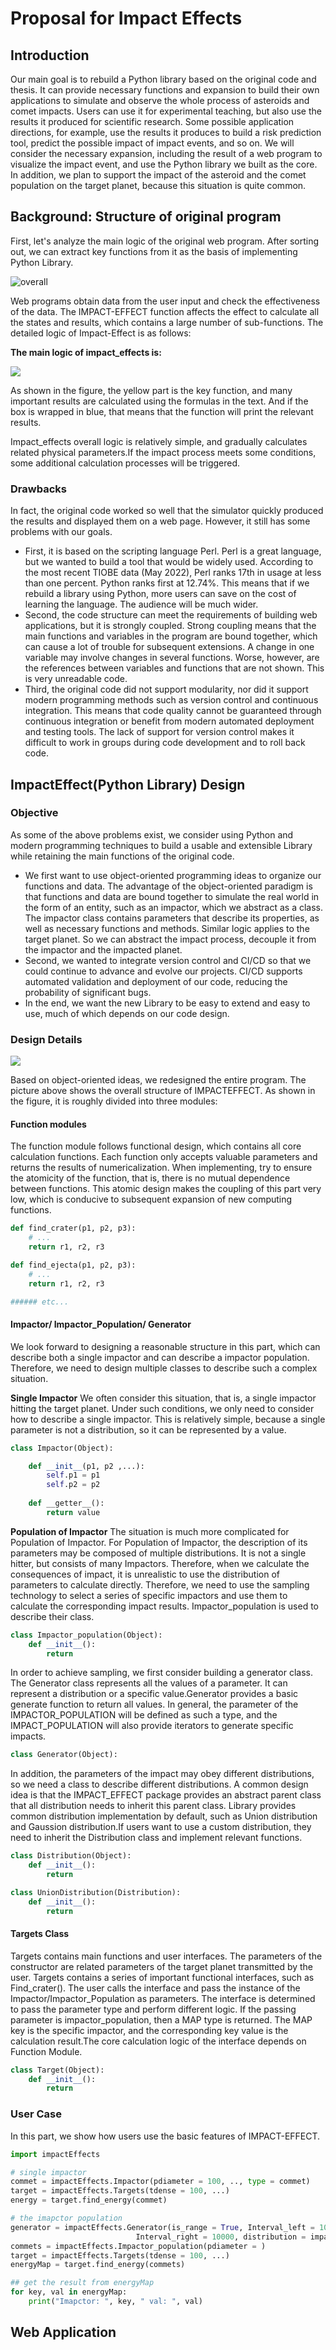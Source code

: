# Proposal for Impact Effects

## Introduction

Our main goal is to rebuild a Python library based on the original code and thesis. It can provide necessary functions and expansion to build their own applications to simulate and observe the whole process of asteroids and comet impacts. Users can use it for experimental teaching, but also use the results it produced for scientific research. Some possible application directions, for example, use the results it produces to build a risk prediction tool, predict the possible impact of impact events, and so on. We will consider the necessary expansion, including the result of a web program to visualize the impact event, and use the Python library we built as the core. In addition, we plan to support the impact of the asteroid and the comet population on the target planet, because this situation is quite common.

## Background: Structure of original program

First, let's analyze the main logic of the original web program. After sorting out, we can extract key functions from it as the basis of implementing Python Library.

![overall](../img/overall2.jpeg)

Web programs obtain data from the user input and check the effectiveness of the data. The IMPACT-EFFECT function affects the effect to calculate all the states and results, which contains a large number of sub-functions. The detailed logic of Impact-Effect is as follows:

**The main logic of impact_effects is:**

![](../img/Flowchart.jpg)

As shown in the figure, the yellow part is the key function, and many important results are calculated using the formulas in the text. And if the box is wrapped in blue, that means that the function will print the relevant results.

Impact_effects overall logic is relatively simple, and gradually calculates related physical parameters.If the impact process meets some conditions, some additional calculation processes will be triggered.

### Drawbacks

In fact, the original code worked so well that the simulator quickly produced the results and displayed them on a web page. However, it still has some problems with our goals. 
- First, it is based on the scripting language Perl. Perl is a great language, but we wanted to build a tool that would be widely used. According to the most recent TIOBE data (May 2022), Perl ranks 17th in usage at less than one percent. Python ranks first at 12.74\%. This means that if we rebuild a library using Python, more users can save on the cost of learning the language. The audience will be much wider.
-  Second, the code structure can meet the requirements of building web applications, but it is strongly coupled. Strong coupling means that the main functions and variables in the program are bound together, which can cause a lot of trouble for subsequent extensions. A change in one variable may involve changes in several functions. Worse, however, are the references between variables and functions that are not shown. This is very unreadable code. 
- Third, the original code did not support modularity, nor did it support modern programming methods such as version control and continuous integration. This means that code quality cannot be guaranteed through continuous integration or benefit from modern automated deployment and testing tools. The lack of support for version control makes it difficult to work in groups during code development and to roll back code.

## ImpactEffect(Python Library) Design

### Objective

As some of the above problems exist, we consider using Python and modern programming techniques to build a usable and extensible Library while retaining the main functions of the original code. 
- We first want to use object-oriented programming ideas to organize our functions and data. The advantage of the object-oriented paradigm is that functions and data are bound together to simulate the real world in the form of an entity, such as an impactor, which we abstract as a class. The impactor class contains parameters that describe its properties, as well as necessary functions and methods. Similar logic applies to the target planet. So we can abstract the impact process, decouple it from the impactor and the impacted planet. 
- Second, we wanted to integrate version control and CI/CD so that we could continue to advance and evolve our projects. CI/CD supports automated validation and deployment of our code, reducing the probability of significant bugs. 
- In the end, we want the new Library to be easy to extend and easy to use, much of which depends on our code design.

### Design Details

![](../img/pythonLibraryStructure.jpg)

Based on object-oriented ideas, we redesigned the entire program. The picture above shows the overall structure of IMPACTEFFECT. As shown in the figure, it is roughly divided into three modules:

#### Function modules
The function module follows functional design, which contains all core calculation functions. Each function only accepts valuable parameters and returns the results of numericalization. When implementing, try to ensure the atomicity of the function, that is, there is no mutual dependence between functions. This atomic design makes the coupling of this part very low, which is conducive to subsequent expansion of new computing functions.

```python
def find_crater(p1, p2, p3):
    # ...
    return r1, r2, r3

def find_ejecta(p1, p2, p3):
    # ...
    return r1, r2, r3

###### etc...

```

#### Impactor/ Impactor_Population/ Generator

We look forward to designing a reasonable structure in this part, which can describe both a single impactor and can describe a impactor population. Therefore, we need to design multiple classes to describe such a complex situation.

**Single Impactor**
We often consider this situation, that is, a single impactor hitting the target planet. Under such conditions, we only need to consider how to describe a single impactor. This is relatively simple, because a single parameter is not a distribution, so it can be represented by a value.
```python
class Impactor(Object):

    def __init__(p1, p2 ,...):
        self.p1 = p1
        self.p2 = p2
    
    def __getter__():
        return value
```

**Population of Impactor**
The situation is much more complicated for Population of Impactor. For Population of Impactor, the description of its parameters may be composed of multiple distributions. It is not a single hitter, but consists of many Impactors. Therefore, when we calculate the consequences of impact, it is unrealistic to use the distribution of parameters to calculate directly. Therefore, we need to use the sampling technology to select a series of specific impactors and use them to calculate the corresponding impact results. Impactor_population is used to describe their class.

```python
class Impactor_population(Object):
    def __init__():
        return

```

In order to achieve sampling, we first consider building a generator class. The Generator class represents all the values of a parameter. It can represent a distribution or a specific value.Generator provides a basic generate function to return all values. In general, the parameter of the IMPACTOR_POPULATION will be defined as such a type, and the IMPACT_POPULATION will also provide iterators to generate specific impacts.

```python
class Generator(Object):

```

In addition, the parameters of the impact may obey different distributions, so we need a class to describe different distributions. A common design idea is that the IMPACT_EFFECT package provides an abstract parent class that all distribution needs to inherit this parent class. Library provides common distribution implementation by default, such as Union distribution and Gaussion distribution.If users want to use a custom distribution, they need to inherit the Distribution class and implement relevant functions.

```python
class Distribution(Object):
    def __init__():
        return

class UnionDistribution(Distribution):
    def __init__():
        return
```

#### Targets Class

Targets contains main functions and user interfaces. The parameters of the constructor are related parameters of the target planet transmitted by the user. Targets contains a series of important functional interfaces, such as Find_crater(). The user calls the interface and pass the instance of the Impactor/Impactor_Population as parameters. The interface is determined to pass the parameter type and perform different logic. If the passing parameter is impactor_population, then a MAP type is returned. The MAP key is the specific impactor, and the corresponding key value is the calculation result.The core calculation logic of the interface depends on Function Module.

```python
class Target(Object):
    def __init__():
        return

```


### User Case
In this part, we show how users use the basic features of IMPACT-EFFECT.
```python
import impactEffects

# single impactor
commet = impactEffects.Impactor(pdiameter = 100, .., type = commet)
target = impactEffects.Targets(tdense = 100, ...)
energy = target.find_energy(commet)

# the imapctor population
generator = impactEffects.Generator(is_range = True, Interval_left = 100, \
                            Interval_right = 10000, distribution = impactEffects.Union)
commets = impactEffects.Impactor_population(pdiameter = )
target = impactEffects.Targets(tdense = 100, ...)
energyMap = target.find_energy(commets)

## get the result from energyMap
for key, val in energyMap:
    print("Imapctor: ", key, " val: ", val)

```

## Web Application
